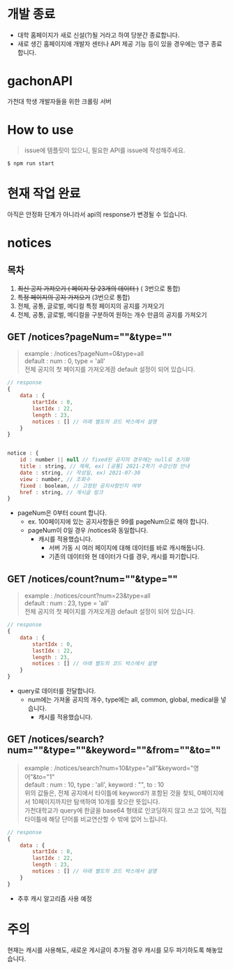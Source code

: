 # 개발 종료
- 대학 홈페이지가 새로 신설(?)될 거라고 하여 당분간 종료합니다.
- 새로 생긴 홈페이지에 개발자 센터나 API 제공 기능 등이 있을 경우에는 영구 종료합니다.

# gachonAPI

가천대 학생 개발자들을 위한 크롤링 서버

# How to use

> issue에 템플릿이 있으니, 필요한 API를 issue에 작성해주세요.

```bash
$ npm run start
```

# 현재 작업 완료

아직은 안정화 단계가 아니라서 api의 response가 변경될 수 있습니다.

# notices

## 목차

1.  ~~최신 공지 가져오기 ( 페이지 당 23개의 데이터 )~~ ( 3번으로 통합)
2.  ~~특정 페이지의 공지 가져오기~~ (3번으로 통합)
3.  전체, 공통, 글로벌, 메디컬 특정 페이지의 공지를 가져오기
4.  전체, 공통, 글로벌, 메디컬을 구분하여 원하는 개수 만큼의 공지를 가져오기

## GET /notices?pageNum=""&type=""

> example : /notices?pageNum=0&type=all  
> default : num : 0, type = 'all'  
> 전체 공지의 첫 페이지를 가져오게끔 default 설정이 되어 있습니다.

```javascript
// response
{
	data : {
		startIdx : 0,
		lastIdx : 22,
		length : 23,
		notices : [] // 아래 별도의 코드 박스에서 설명
	}
}

```

```javascript

notice : {
	id : number || null // fixed된 공지의 경우에는 null로 초기화
	title : string, // 제목, ex) [공통] 2021-2학기 수강신청 안내
	date : string, // 작성일, ex) 2021-07-30
	view : number, // 조회수
	fixed : boolean, // 고정된 공지사항인지 여부
	href : string, // 게시글 링크
}
```

-   pageNum은 0부터 count 합니다.
    -   ex. 100페이지에 있는 공지사항들은 99를 pageNum으로 해야 합니다.
    -   pageNum이 0일 경우 /notices와 동일합니다.
        -   캐시를 적용했습니다.
            -   서버 가동 시 여러 페이지에 대해 데이터를 바로 캐시해둡니다.
            -   기존의 데이터와 현 데이터가 다를 경우, 캐시를 파기합니다.

## GET /notices/count?num=""&type=""

> example : /notices/count?num=23&type=all  
> default : num : 23, type = 'all'  
> 전체 공지의 첫 페이지를 가져오게끔 default 설정이 되어 있습니다.

```javascript
// response
{
	data : {
		startIdx : 0,
		lastIdx : 22,
		length : 23,
		notices : [] // 아래 별도의 코드 박스에서 설명
	}
}

```

-   query로 데이터를 전달합니다.
    -   num에는 가져올 공지의 개수, type에는 all, common, global, medical을 넣습니다.
        -   캐시를 적용했습니다.

## GET /notices/search?num=""&type=""&keyword=""&from=""&to=""

> example : /notices/search?num=10&type="all"&keyword="영어"&to="1"  
> default : num : 10, type : 'all', keyword : "", to : 10  
> 위의 값들은, 전체 공지에서 타이틀에 keyword가 포함된 것을 찾되, 0페이지에서 10페이지까지만 탐색하여 10개를 찾으란 뜻입니다.  
> 가천대학교가 query에 한글을 base64 형태로 인코딩하지 않고 쓰고 있어, 직접 타이틀에 해당 단어를 비교연산할 수 밖에 없어 느립니다.

```javascript
// response
{
	data : {
		startIdx : 0,
		lastIdx : 22,
		length : 23,
		notices : [] // 아래 별도의 코드 박스에서 설명
	}
}

```

-   추후 캐시 알고리즘 사용 예정

# 주의

현재는 캐시를 사용해도, 새로운 게시글이 추가될 경우 캐시를 모두 파기하도록 해놓았습니다.
